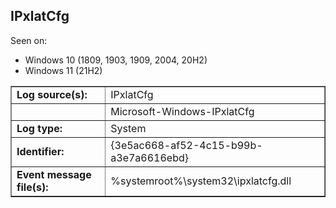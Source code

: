 ## IPxlatCfg

Seen on:
* Windows 10 (1809, 1903, 1909, 2004, 20H2)
* Windows 11 (21H2)

<table border="1" class="docutils">
  <tbody>
    <tr>
      <td><b>Log source(s):</b></td>
      <td>IPxlatCfg</td>
    </tr>
    <tr>
      <td>&nbsp;</td>
      <td>Microsoft-Windows-IPxlatCfg</td>
    </tr>
    <tr>
      <td><b>Log type:</b></td>
      <td>System</td>
    </tr>
    <tr>
      <td><b>Identifier:</b></td>
      <td>{3e5ac668-af52-4c15-b99b-a3e7a6616ebd}</td>
    </tr>
    <tr>
      <td><b>Event message file(s):</b></td>
      <td>%systemroot%\system32\ipxlatcfg.dll</td>
    </tr>
  </tbody>
</table>

&nbsp;

